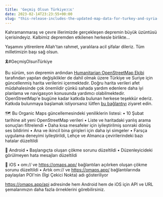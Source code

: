 ```yaml
---
title: 'Geçmiş Olsun Türkiye🇹🇷'
date: 2023-02-14T23:23:55+00:00
slug: "this-release-includes-the-updated-map-data-for-turkey-and-syria-including-the-humanitarian-openstreetmap-team-changes-after-the-recent-earthquake"
---
```


Kahramanmaraş ve çevre illerimizde gerçekleşen depremin büyük üzüntüsü içerisindeyiz. Kalbimiz depremden etkilenen herkesle birlikte...

Yaşamını yitirenlere Allah'tan rahmet, yaralılara acil şifalar dileriz. Tüm milletimizin başı sağ olsun.

🎗#GeçmişOlsunTürkiye

Bu sürüm, son depremin ardından [Humanitarian OpenStreetMap Ekibi](https://www.hotosm.org/) tarafından yapılan değişiklikler de dahil olmak üzere Türkiye ve Suriye için güncellenmiş harita verilerini içermektedir. Doğru harita verileri afet müdahalesinde çok önemlidir çünkü sahada yardım edenlere daha iyi planlama ve navigasyon konusunda yardımcı olabilmektedir. OpenStreetMap'e bugüne kadar katkıda bulunan herkese teşekkür ederiz. Katkıda bulunmaya başlamak istiyorsanız lütfen [bu bağlantıyı](https://www.openstreetmap.org/user/Heather%20Leson/diary/400951) ziyaret edin.

🗺 Bu Organic Maps güncellemesindeki yeniliklerin listesi:
• 10 Şubat tarihine ait yeni OpenStreetMap verileri
• Liste ve haritadaki yanlış arama sonuçları filtrelendi
• Daha kısa mesafeler için iyileştirilmiş sonraki dönüş ses bildirimi
• Ana ve ikincil bina girişleri için daha iyi simgeler
• Farsça uygulama deneyimi iyileştirildi, Lehçe ve Almanca çevirilerindeki bazı hatalar düzeltildi

📱 Android
• Başlangıçta oluşan çökme sorunu düzeltildi
• Düzenleyicideki görülmeyen hata mesajları düzeltildi

🍎 iOS
• om:// ve <https://omaps.app/> bağlantıları açılırken oluşan çökme sorunu düzeltildi
• Artık om:// ve <https://omaps.app/> bağlantılarında paylaşılan POI'nin (İlgi Çekici Nokta) adı gösteriliyor

<https://omaps.app/api> adresinde hem Android hem de iOS için API ve URL şemalarımızın daha fazla  örneklerini görebilirsiniz.
